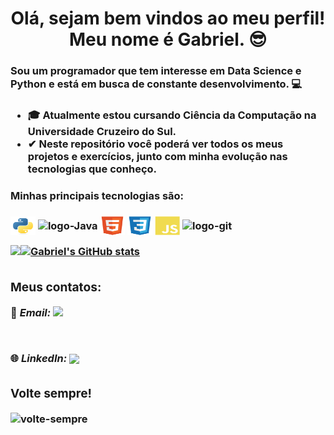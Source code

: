 <h1 align="center"> Olá, sejam bem vindos ao meu perfil! Meu nome é Gabriel. 😎</h1>
<h3> Sou um programador que tem interesse em Data Science e Python e está em busca de constante desenvolvimento. 💻<h3>

- 🎓 Atualmente estou cursando Ciência da Computação na Universidade Cruzeiro do Sul.
- ✔ Neste repositório você poderá ver todos os meus projetos e exercícios, junto com minha evolução nas tecnologias que conheço.

<h3> Minhas principais tecnologias são: <h3>
<div style="display": "inline-block">
   <p><img align="center" alt="logo-Python" height="30" width="40" src="https://raw.githubusercontent.com/devicons/devicon/master/icons/python/python-original.svg"> 
   <img align="center" alt="logo-Java" height="40" width="40" src="https://cdn.jsdelivr.net/gh/devicons/devicon/icons/java/java-original-wordmark.svg">
   <img align="center" alt="logo-HTML" height="30" width="40" src="https://raw.githubusercontent.com/devicons/devicon/master/icons/html5/html5-original.svg">
   <img align="center" alt="logo-CSS" height="30" width="40" src="https://raw.githubusercontent.com/devicons/devicon/master/icons/css3/css3-original.svg">
   <img align="center" alt="logo-Js" height="30" width="40" src="https://raw.githubusercontent.com/devicons/devicon/master/icons/javascript/javascript-plain.svg">
   <img align="center" alt="logo-git" height="40" width="50" src="https://cdn.jsdelivr.net/gh/devicons/devicon/icons/git/git-plain-wordmark.svg" /></p>
   <p><img align="left" src="https://github-readme-stats.vercel.app/api/top-langs/?username=gabrielb03&hide_progress=true&theme=gotham&show_icons=true&langs_count=20"/></p>

[![Gabriel's GitHub stats](https://github-readme-stats.vercel.app/api?username=gabrielb03)](https://github.com/gabrielb03/github-readme-stats)

  ##
  
  <p><h3>Meus contatos:</h3></p>
  
<div>
 <p>📧 <em>Email:</em>  <a href = "mailto:wiokya@gmail.com"><img src="https://img.shields.io/badge/Gmail-D14836?style=for-the-badge&logo=gmail&logoColor=white"      target="_blank"></a></p><br>
 <p>🌐 <em>LinkedIn:</em>  <a href="https://www.linkedin.com/in/gabriel-bomfim-silva/" target="_blank"><img align="center" src="https://img.shields.io/badge/-LinkedIn-%230077B5?style=for-the-badge&logo=linkedin&logoColor=white" target="_blank"></a></p>
</div>

##

<h3>Volte sempre!</h3>

![volte-sempre](https://user-images.githubusercontent.com/68673392/235717277-788b7b2e-3096-4d8d-8f3b-41483609fee6.gif)

